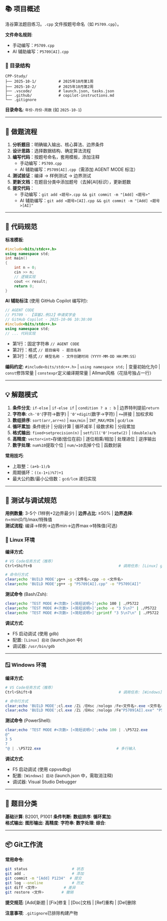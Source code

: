 ## 📚 项目概述

洛谷算法题目练习。`.cpp` 文件按题号命名（如 `P5709.cpp`）。

**文件命名规则**:
- 手动编写：`P5709.cpp`
- AI 辅助编写：`P5709[AI].cpp`

### 📁 目录结构

```
CPP-Study/
├── 2025-10-1/          # 2025年10月第1周
├── 2025-10-2/          # 2025年10月第2周 
├── .vscode/            # launch.json, tasks.json
├── .github/            # copilot-instructions.md
└── .gitignore
```

**目录命名**: `年份-月份-周数` (如 `2025-10-1`)

---

## 🎯 做题流程

1. **分析题目**：明确输入输出、核心算法、边界条件
2. **设计思路**：选择数据结构、确定算法流程
3. **编写代码**：按题号命名，套用模板，添加注释
   - 手动编写：`P5709.cpp`
   - AI 辅助编写：`P5709[AI].cpp`（需添加 AGENT MODE 标注）
4. **测试验证**：编译 → 样例测试 → 边界测试
5. **更新文档**：在题目分类中添加题号（去掉[AI]标识），更新题数
6. **提交代码**：
   - 手动编写：`git add <题号>.cpp && git commit -m "[Add] <题号>"`
   - AI 辅助编写：`git add <题号>[AI].cpp && git commit -m "[Add] <题号>[AI]"`

---

## 📝 代码规范

**标准模板**:
```cpp
#include<bits/stdc++.h>
using namespace std;
int main()
{
    int n = 0;
    cin >> n;
    // 逻辑实现
    cout << result;
    return 0;
}
```

**AI 辅助标注** (使用 GitHub Copilot 编写时):
```cpp
// AGENT CODE
// P5709 - 【深基2.例12】申请奖学金
// GitHub Copilot - 2025-10-06 10:30:00
#include<bits/stdc++.h>
using namespace std;
// ... 代码实现
```
- 第1行：固定字符串 `// AGENT CODE`
- 第2行：格式 `// 题目编号 - 题目名称`
- 第3行：格式 `// 模型名称 - 文件创建时间（YYYY-MM-DD HH:MM:SS）`

**编码约定**: `#include<bits/stdc++.h>` | `using namespace std;` | 变量初始化为0 | `const`修饰常量 | `constexpr`定义编译期常量 | Allman风格（花括号独占一行）

---

## 💡 解题模式

1. **条件分支**: `if-else` | `if-else if` | `condition ? a : b` | 边界特判提前`return`
2. **字符串**: `ch-'0'`(字符→数字) | `'0'+digit`(数字→字符) | `+=`拼接 | 加权求和
3. **数组排序**: `sort(arr,arr+n)` | `max/min` | `INT_MAX/MIN` | `gcd/lcm`
4. **循环累加**: 条件统计 | 分段计算 | 循环减半 | 级数求和 | 分段累加
5. **格式输出**: `fixed+setprecision(n)` | `setfill('0')+setw(2)` | `(double)a/b`
6. **高精度**: `vector<int>`存储(低位在前) | 逐位相乘/相加 | 处理进位 | 逆序输出
7. **数字处理**: `num%10`提取个位 | `num/=10`去掉个位 | 函数封装

**常用技巧**:
- 上取整：`(a+b-1)/b`
- 周期循环：`((x-1+i)%7)+1`
- 最大公约数/最小公倍数：`gcd/lcm` 递归实现

---

## 🧪 测试与调试规范

**用例数量**: 3-5个 (1样例+2边界最少) | **边界占比**: ≥50% | **边界选择**: n=min(0/1)/max/特殊值  
**测试流程**: 编译→样例→边界min→边界max→特殊值(可选)

### 🐧 Linux 环境

**编译方式**:
```bash
# VS Code任务方式（推荐）
Ctrl+Shift+B                                       # 调用任务: [Linux] g++ build active file

# 命令行方式
clear;echo 'BUILD MODE';g++ -g <文件名>.cpp -o <文件名>                      # 手动编译
clear;echo 'BUILD MODE';g++ -g "P5709[AI].cpp" -o "P5709[AI]"               # 带[AI]的文件需要引号
```

**测试命令** (Bash/Zsh):
```bash
clear;echo 'TEST MODE #<次数> [<简短说明>]';echo 100 | ./P5722                                 # 单行输入
clear;echo 'TEST MODE #<次数> [<简短说明>]';echo -e "3 5\n7" | ./P5722                        # 多行输入
clear;echo 'TEST MODE #<次数> [<简短说明>]';printf "3 5\n7\n" | ./P5722                       # 多行输入(替代)
```

**调试方式**:
- F5 启动调试 (使用 gdb)
- 配置: `[Linux] 启动` (launch.json 中)
- 调试器: `/usr/bin/gdb`

---

### 🪟 Windows 环境

**编译方式**:
```powershell
# VS Code任务方式（推荐）
Ctrl+Shift+B                                       # 调用任务: [Windows] cl.exe 生成活动文件

# 命令行方式
clear;echo 'BUILD MODE';cl.exe /Zi /EHsc /nologo /Fe<文件名>.exe <文件名>.cpp   # 手动编译
clear;echo 'BUILD MODE';cl.exe /Zi /EHsc /nologo /Fe"P5709[AI].exe" "P5709[AI].cpp"  # 带[AI]的文件需要引号
```

**测试命令** (PowerShell):
```powershell
clear;echo 'TEST MODE #<次数> [<简短说明>]';echo 100 | .\P5722.exe                            # 单行输入
@"
3 5
7
"@ | .\P5722.exe                                  # 多行输入
```

**调试方式**:
- F5 启动调试 (使用 cppvsdbg)
- 配置: `[Windows] 启动` (launch.json 中，需取消注释)
- 调试器: Visual Studio Debugger

---

## 📖 题目分类 

**基础计算**: B2001, P1001
**条件判断**: 
**数组排序**: 
**循环累加**:  
**格式输出**: 
**图形输出**:
**高精度**: 
**字符串**:
**数字处理**: 
**综合**: 

---

## 📦 Git工作流

**常用命令**:
```bash
git status                    # 状态
git add .                     # 添加
git commit -m "[Add] P1234"  # 提交
git log --oneline             # 历史
git diff <文件>            # 差异
git restore <文件>        # 撤销
```

**提交规范**: [Add]新题 | [Fix]修复 | [Doc]文档 | [Ref]重构 | [Del]删除

**注意事项**: `.gitignore`已排除构建产物
